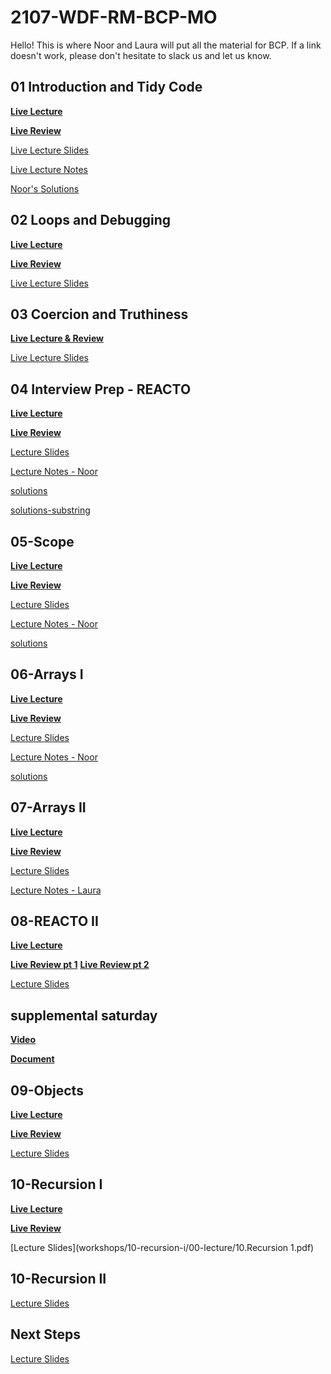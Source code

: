 # 2107-WDF-RM-BCP-MO

Hello! This is where Noor and Laura will put all the material for BCP. If a link doesn't work, please don't hesitate to slack us and let us know.

## **01 Introduction and Tidy Code**

**[Live Lecture](https://youtu.be/rD61Cme15gM)**

**[Live Review](https://youtu.be/QtBWtR4rIh0)**

[Live Lecture Slides](workshops/01-tidy-code/00-lecture/IntroductionTidyCode.pdf)

[Live Lecture Notes](workshops/01-tidy-code/00-lecture/lecture.js)

[Noor's Solutions](workshops/01-tidy-code)

## **02 Loops and Debugging**

**[Live Lecture](https://youtu.be/hTrU1eoRjyU)**

**[Live Review](https://youtu.be/vUF6_Q_kgpI)**

[Live Lecture Slides](https://docs.google.com/presentation/d/1xd6W1ckVETYwgudogZNFXnnsVStAVc-De7DPInLOSic/edit?usp=sharing)

## **03 Coercion and Truthiness**

**[Live Lecture & Review](https://youtu.be/_PHKsX_b3MA)**

[Live Lecture Slides](https://docs.google.com/presentation/d/1NyhpFRgDapA9bDYbhKJArstDv2dgo1SgbJex1QXHzv0/edit?usp=sharing)

## **04 Interview Prep - REACTO**

**[Live Lecture](https://youtu.be/8aWcv2CoSRk)**

**[Live Review](https://youtu.be/oxdmQnfxUnQ)**

[Lecture Slides](workshops/04-reacto-1/00-lecture/04.BCP-REACTO.pdf)

[Lecture Notes - Noor](workshops/04-reacto-1/00-lecture/lecture.js)

[solutions](workshops/04-reacto-1)

[solutions-substring](workshops/04-reacto-1/02-stringManipulation/substring.js)

## **05-Scope**

**[Live Lecture](https://youtu.be/40-FL8x60NY)**

**[Live Review](https://youtu.be/N4y4s4r6RCo)**

[Lecture Slides](workshops/05-scope/00-lecture/05.Scope.pdf)

[Lecture Notes - Noor](workshops/05-scope/00-lecture/lecture.js)

[solutions](workshops/05-scope/00-lecture/solutions.js)

## **06-Arrays I**

**[Live Lecture](https://youtu.be/23_LNqVmYko)**

**[Live Review](https://youtu.be/8ome2dIEvY8)**

[Lecture Slides](workshops/06-arrays-i/00-lecture/06.ArraysI.pdf)

[Lecture Notes - Noor](workshops/06-arrays-i/00-lecture/lecture.js)

[solutions](workshops/06-arrays-i/solutions.js)

## **07-Arrays II**

**[Live Lecture](https://youtu.be/10oHCuAmkg4)**

**[Live Review](https://youtu.be/WBiL88U-SOs)**

[Lecture Slides](https://docs.google.com/presentation/d/1XgudYRvFu4EN7v391XY018Eq2Q4UKdb9FO7FSYOg2r0/edit?usp=sharing)

[Lecture Notes - Laura](workshops/07-arrays-ii/lecture.js)

## **08-REACTO II**

**[Live Lecture](https://youtu.be/y38sqf2IwX8)**

**[Live Review pt 1](https://youtu.be/hMc2i4yQchE)**
**[Live Review pt 2](https://youtu.be/-zuTaTg3d_U)**

[Lecture Slides](https://docs.google.com/presentation/d/1Le_1ziXvdG0Dass83XHJxRIBLUYhP6VH4P1Y-w1rSkk/edit?usp=sharing)

## **supplemental saturday**

**[Video](https://youtu.be/3Iw0_1s1Sns)**

**[Document](https://docs.google.com/document/d/13q6vPGM2RC9_GVfKOJ94fTKv1GXi6yhxmTwqzf2jfHs/edit?usp=sharing)**

## **09-Objects**

**[Live Lecture](https://youtu.be/CLv601jCiEY)**

**[Live Review](https://youtu.be/SfoIbyrvp-U)**

[Lecture Slides](workshops/09-objects/00-lecture/09.Objects.pdf)

## **10-Recursion I**

**[Live Lecture](https://youtu.be/n_O3E7oUJdY)**

**[Live Review](https://youtu.be/PgYPYrHVebs)**

[Lecture Slides](workshops/10-recursion-i/00-lecture/10.Recursion 1.pdf)


## **10-Recursion II**
<!-- 
**[Live Lecture]()**

**[Live Review]()** -->

[Lecture Slides](https://docs.google.com/presentation/d/1Lu8K6-02swM--9ggI_GCGycI591gK2z1pSCWqyn0lrk/edit?usp=sharing)

## **Next Steps**
<!-- 
**[Live Lecture]()**
    
**[Live Review]()** -->

[Lecture Slides](https://docs.google.com/presentation/d/1NHrlBNvS6p3HoJWMQ-BiRaU--2A-qYMr56199Qorcx0/edit?usp=sharing)